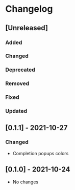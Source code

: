 # Changelog

## [Unreleased]

### Added

### Changed

### Deprecated

### Removed

### Fixed

### Updated


## [0.1.1] - 2021-10-27

### Changed
- Completion popups colors 

## [0.1.0] - 2021-10-24
- No changes
